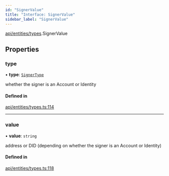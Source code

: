 ```yaml
---
id: "SignerValue"
title: "Interface: SignerValue"
sidebar_label: "SignerValue"
---
```


[api/entities/types](../../../../../modules/API/Entities/Types/Types.md).SignerValue

## Properties

### type

• **type**: [`SignerType`](../../../../../enums/API/Entities/Types/SignerType/SignerType.md)

whether the signer is an Account or Identity

#### Defined in

[api/entities/types.ts:114](https://github.com/PolymeshAssociation/polymesh-sdk/blob/5b946f904/src/api/entities/types.ts#L114)

___

### value

• **value**: `string`

address or DID (depending on whether the signer is an Account or Identity)

#### Defined in

[api/entities/types.ts:118](https://github.com/PolymeshAssociation/polymesh-sdk/blob/5b946f904/src/api/entities/types.ts#L118)
